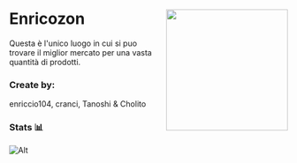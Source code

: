 # Enricozon <img src="https://enricozon.cranci.xyz/imagini/enricozons.png" align="right" width="220px">
Questa è l'unico luogo in cui si puo trovare il miglior mercato per una vasta quantità di prodotti.

### Create by:
enriccio104, cranci, Tanoshi & Cholito


### Stats 📊
![Alt](https://repobeats.axiom.co/api/embed/78892e0042fddab2c430f40170a21eaad7f699fc.svg "Repobeats analytics image")
